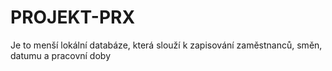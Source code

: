 # PROJEKT-PRX

Je to menší lokální databáze, která slouží k zapisování zaměstnanců, směn, datumu a pracovní doby
